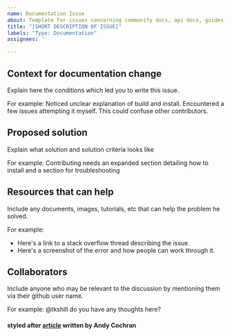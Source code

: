 ```yaml
---
name: Documentation Issue
about: Template for issues concerning community docs, api docs, guides, etc
title: "[SHORT DESCRIPTION OF ISSUE]"
labels: "Type: Documentation"
assignees: ''

---
```


## Context for documentation change

Explain here the conditions which led you to write this issue. 

For example: Noticed unclear explanation of build and install. Encountered a few issues attempting it myself. This could confuse other contributors.


## Proposed solution

Explain what solution and solution criteria looks like

For example: Contributing needs an expanded section detailing how to install and a section for troubleshooting


## Resources that can help

Include any documents, images, tutorials, etc that can help the problem he solved.

For example:
- Here's a link to a stack overflow thread describing the issue.
- Here's a screenshot of the error and how people can work through it.


## Collaborators 

Include anyone who may be relevant to the discussion by mentioning them via their github user name.

For example:
@tkshill do you have any thoughts here?



#### styled after [article](https://medium.com/nyc-planning-digital/writing-a-proper-github-issue-97427d62a20f) written by Andy Cochran
